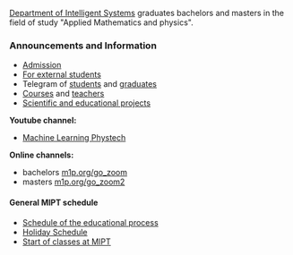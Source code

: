 [Department of Intelligent Systems](/ru/about/) graduates bachelors and masters in the field of study "Applied Mathematics and physics".

### Announcements and Information
- [Admission](/admission/)
- [For external students](/admission/)
- Telegram of [students](https://t.me/IS_MIPT) and [graduates](https://t.me/+BpMhAW-gWlM5OThi)
- [Courses](/course/) and [teachers](/people/)
- [Scientific and educational projects](https://m1p.org)

**Youtube channel:** 
* [Machine Learning Phystech](https://www.youtube.com/c/MachineLearningPhystech)

**Online channels:** 
* bachelors [m1p.org/go_zoom](https://m1p.org/go_zoom)
* masters [m1p.org/go_zoom2](https://m1p.org/go_zoom2)

#### General MIPT schedule
* [Schedule of the educational process](https://mipt.ru/about/departments/uchebniy/schedule/study/)
* [Holiday Schedule](https://mipt.ru/about/departments/uchebniy/schedule/study/)
* [Start of classes at MIPT](https://mipt.ru/about/departments/uchebniy/schedule/study/)
